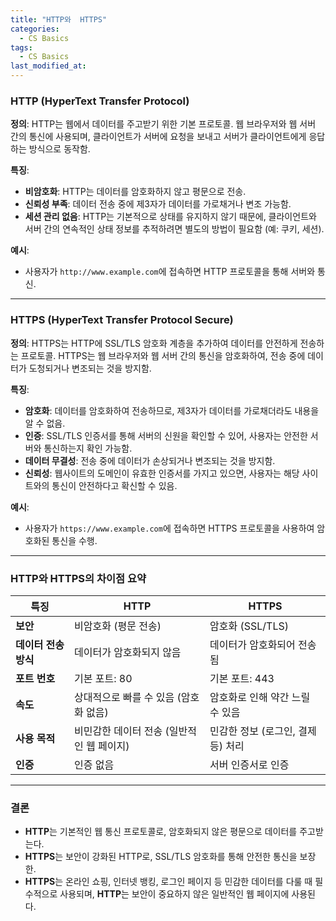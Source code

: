 ```yaml
---
title: "HTTP와  HTTPS"
categories:
  - CS Basics
tags:
  - CS Basics
last_modified_at: 
---
```



### HTTP (HyperText Transfer Protocol)
**정의**: HTTP는 웹에서 데이터를 주고받기 위한 기본 프로토콜. 웹 브라우저와 웹 서버 간의 통신에 사용되며, 클라이언트가 서버에 요청을 보내고 서버가 클라이언트에게 응답하는 방식으로 동작함.

**특징**:
- **비암호화**: HTTP는 데이터를 암호화하지 않고 평문으로 전송.
- **신뢰성 부족**: 데이터 전송 중에 제3자가 데이터를 가로채거나 변조 가능함.
- **세션 관리 없음**: HTTP는 기본적으로 상태를 유지하지 않기 때문에, 클라이언트와 서버 간의 연속적인 상태 정보를 추적하려면 별도의 방법이 필요함 (예: 쿠키, 세션).

**예시**:
- 사용자가 `http://www.example.com`에 접속하면 HTTP 프로토콜을 통해 서버와 통신.

---

### HTTPS (HyperText Transfer Protocol Secure)
**정의**: HTTPS는 HTTP에 SSL/TLS 암호화 계층을 추가하여 데이터를 안전하게 전송하는 프로토콜. HTTPS는 웹 브라우저와 웹 서버 간의 통신을 암호화하여, 전송 중에 데이터가 도청되거나 변조되는 것을 방지함.

**특징**:
- **암호화**: 데이터를 암호화하여 전송하므로, 제3자가 데이터를 가로채더라도 내용을 알 수 없음.
- **인증**: SSL/TLS 인증서를 통해 서버의 신원을 확인할 수 있어, 사용자는 안전한 서버와 통신하는지 확인 가능함.
- **데이터 무결성**: 전송 중에 데이터가 손상되거나 변조되는 것을 방지함.
- **신뢰성**: 웹사이트의 도메인이 유효한 인증서를 가지고 있으면, 사용자는 해당 사이트와의 통신이 안전하다고 확신할 수 있음.

**예시**:
- 사용자가 `https://www.example.com`에 접속하면 HTTPS 프로토콜을 사용하여 암호화된 통신을 수행.

---

### HTTP와 HTTPS의 차이점 요약

| 특징                 | HTTP                                | HTTPS                              |
|----------------------|------------------------------------|------------------------------------|
| **보안**             | 비암호화 (평문 전송)                | 암호화 (SSL/TLS)                   |
| **데이터 전송 방식** | 데이터가 암호화되지 않음            | 데이터가 암호화되어 전송됨         |
| **포트 번호**        | 기본 포트: 80                      | 기본 포트: 443                     |
| **속도**             | 상대적으로 빠를 수 있음 (암호화 없음) | 암호화로 인해 약간 느릴 수 있음    |
| **사용 목적**        | 비민감한 데이터 전송 (일반적인 웹 페이지) | 민감한 정보 (로그인, 결제 등) 처리 |
| **인증**             | 인증 없음                          | 서버 인증서로 인증                |

---

### 결론
- **HTTP**는 기본적인 웹 통신 프로토콜로, 암호화되지 않은 평문으로 데이터를 주고받는다.
- **HTTPS**는 보안이 강화된 HTTP로, SSL/TLS 암호화를 통해 안전한 통신을 보장한.
- **HTTPS**는 온라인 쇼핑, 인터넷 뱅킹, 로그인 페이지 등 민감한 데이터를 다룰 때 필수적으로 사용되며, **HTTP**는 보안이 중요하지 않은 일반적인 웹 페이지에 사용된다.
